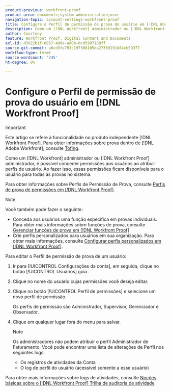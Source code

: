 ```yaml
---
product-previous: workfront-proof
product-area: documents;system-administration;user-
navigation-topic: account-settings-workfront-proof
title: Configure o Perfil de permissão de prova do usuário em [!DNL Workfront Proof]
description: Como um [!DNL Workfront] administrador ou [!DNL Workfront Proof] administrador, é possível conceder permissões aos usuários ao atribuir perfis de usuário. Ao fazer isso, essas permissões ficam disponíveis para o usuário para todas as provas no sistema.
author: Courtney
feature: Workfront Proof, Digital Content and Documents
exl-id: d3922b1f-6857-40de-ad0b-0cd5997188ff
source-git-commit: a6cd3fe793c197308105da27369191d84cb59377
workflow-type: tm+mt
source-wordcount: '245'
ht-degree: 0%

---
```


# Configure o Perfil de permissão de prova do usuário em [!DNL Workfront Proof]

>[!IMPORTANT]
>
>Este artigo se refere à funcionalidade no produto independente [!DNL Workfront Proof]. Para obter informações sobre prova dentro de [!DNL Adobe Workfront], consulte [Tofing](../../../review-and-approve-work/proofing/proofing.md).

Como um [!DNL Workfront] administrador ou [!DNL Workfront Proof] administrador, é possível conceder permissões aos usuários ao atribuir perfis de usuário. Ao fazer isso, essas permissões ficam disponíveis para o usuário para todas as provas no sistema.

Para obter informações sobre Perfis de Permissão de Prova, consulte [Perfis de prova de permissões em [!DNL Workfront Proof]](../../../workfront-proof/wp-acct-admin/account-settings/proof-perm-profiles-in-wp.md).

>[!NOTE]
>
>Você também pode fazer o seguinte:
>
>* Conceda aos usuários uma função específica em provas individuais. Para obter mais informações sobre funções de prova, consulte [Gerenciar funções de prova em [!DNL Workfront Proof]](../../../workfront-proof/wp-work-proofsfiles/share-proofs-and-files/manage-proof-roles.md)
>* Crie perfis personalizados para usuários em sua organização. Para obter mais informações, consulte [Configurar perfis personalizados em [!DNL Workfront Proof]](../../../workfront-proof/wp-acct-admin/account-settings/configure-custom-profiles.md).



Para editar o Perfil de permissão de prova de um usuário:

1. Ir para [!UICONTROL Configurações da conta], em seguida, clique no botão [!UICONTROL Usuários] guia .
1. Clique no nome do usuário cujas permissões você deseja editar.
1. Clique no botão [!UICONTROL Perfil de permissões] e selecione um novo perfil de permissão.

   Os perfis de permissão são Administrador, Supervisor, Gerenciador e Observador.

1. Clique em qualquer lugar fora do menu para salvar.

   >[!NOTE]
   >
   >Os administradores não podem atribuir o perfil Administrador de Faturamento. Você pode encontrar uma lista de alterações de Perfil nos seguintes logs:
   >   
   >   * Os registros de atividades da Conta
   >   * O log de perfil do usuário (acessível somente a esse usuário)



Para obter mais informações sobre logs de atividades, consulte [Noções básicas sobre o [!DNL Workfront Proof] Trilha de auditoria de atividade](../../../workfront-proof/wp-work-proofsfiles/basic-features/activity-audit-trail.md)
